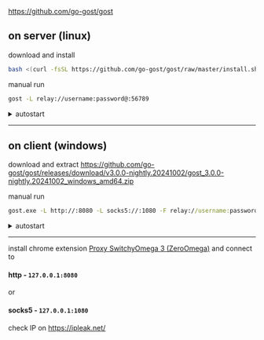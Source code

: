 https://github.com/go-gost/gost

## on server (linux)
download and install
```bash
bash <(curl -fsSL https://github.com/go-gost/gost/raw/master/install.sh) --install
```
manual run 
```bash
gost -L relay://username:password@:56789
```
<details><summary>autostart</summary> 
  
```bash
mkdir -p /root/gost/
nano /root/gost/start_gost_proxies.sh
```
fill in `start_gost_proxies.sh`
```bash
#!/bin/bash
gost -L relay://username:password@:56789
```
```bash
sudo nano /etc/systemd/system/gost.service
```
fill in `gost.service`
```
[Unit]
Description=GOST Proxy Service
After=network.target

[Service]
Type=simple
ExecStart=/root/gost/start_gost_proxies.sh
Restart=on-failure
User=root

[Install]
WantedBy=multi-user.target
```
```bash
sudo systemctl daemon-reload
sudo systemctl enable gost.service
sudo systemctl start gost.service
```
check
```
sudo systemctl status gost.service
```
```
ss -tulpn | grep 56789
```
or
```
netstat -tulpn | grep 56789
```
</details>

---

## on client (windows)
download and extract
https://github.com/go-gost/gost/releases/download/v3.0.0-nightly.20241002/gost_3.0.0-nightly.20241002_windows_amd64.zip

manual run
```cmd
gost.exe -L http://:8080 -L socks5://:1080 -F relay://username:password@your.server.net:56789
```
<details><summary>autostart</summary> 
place gost.exe in root of C:/
```powershell
$Action = New-ScheduledTaskAction -Execute "C:\gost.exe" -Argument "-L http://:8080 -L socks5://:1080 -F relay://username:password@your.server.net:56789"
$Trigger = New-ScheduledTaskTrigger -AtStartup
$Principal = New-ScheduledTaskPrincipal -UserId "SYSTEM" -RunLevel Highest
$TaskName = "GostAutoStart"

Register-ScheduledTask -Action $Action -Trigger $Trigger -Principal $Principal -TaskName $TaskName
```
check
```cmd
tasklist | findstr gost.exe
netstat -an | findstr :8080
netstat -an | findstr :1080
```
</details>

---

install chrome extension [Proxy SwitchyOmega 3 (ZeroOmega)](https://chromewebstore.google.com/detail/proxy-switchyomega-3-zero/pfnededegaaopdmhkdmcofjmoldfiped) and connect to 

#### http - `127.0.0.1:8080` 
or 
#### socks5 - `127.0.0.1:1080`

check IP on https://ipleak.net/
